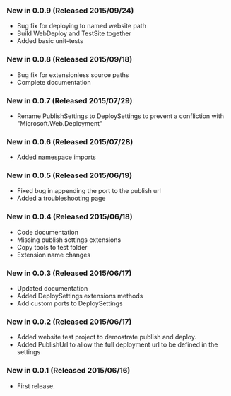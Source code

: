 ### New in 0.0.9 (Released 2015/09/24)
* Bug fix for deploying to named website path
* Build WebDeploy and TestSite together
* Added basic unit-tests

### New in 0.0.8 (Released 2015/09/18)
* Bug fix for extensionless source paths
* Complete documentation

### New in 0.0.7 (Released 2015/07/29)
* Rename PublishSettings to DeploySettings to prevent a confliction with "Microsoft.Web.Deployment"

### New in 0.0.6 (Released 2015/07/28)
* Added namespace imports

### New in 0.0.5 (Released 2015/06/19)
* Fixed bug in appending the port to the publish url
* Added a troubleshooting page

### New in 0.0.4 (Released 2015/06/18)
* Code documentation
* Missing publish settings extensions
* Copy tools to test folder
* Extension name changes

### New in 0.0.3 (Released 2015/06/17)
* Updated documentation
* Added DeploySettings extensions methods
* Add custom ports to DeploySettings

### New in 0.0.2 (Released 2015/06/17)
* Added website test project to demostrate publish and deploy.
* Added PublishUrl to allow the full deployment url to be defined in the settings

### New in 0.0.1 (Released 2015/06/16)
* First release.